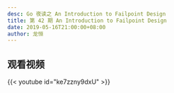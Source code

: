 ```yaml
---
desc: Go 夜读之 An Introduction to Failpoint Design
title: 第 42 期 An Introduction to Failpoint Design
date: 2019-05-16T21:00:00+08:00
author: 龙恒
---
```


## 观看视频

{{< youtube id="ke7zzny9dxU" >}}
